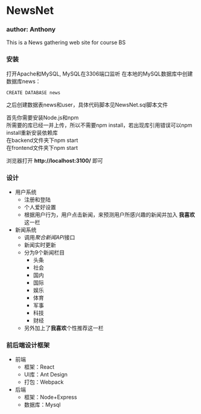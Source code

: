 # NewsNet
### author: Anthony
This is a News gathering web site for course BS

### 安装    
打开Apache和MySQL, MySQL在3306端口监听
在本地的MySQL数据库中创建数据库news： 
 
`CREATE DATABASE news`

之后创建数据表news和user，具体代码脚本见NewsNet.sql脚本文件

首先你需要安装Node.js和npm  
所需要的库已经一并上传，所以不需要npm install，若出现库引用错误可以npm install重新安装依赖库  
在backend文件夹下npm start  
在frontend文件夹下npm start

浏览器打开 **http://localhost:3100/** 即可

### 设计
- 用户系统
    - 注册和登陆
    - 个人爱好设置
    - 根据用户行为，用户点击新闻，来预测用户所感兴趣的新闻并加入 **我喜欢** 这一栏
- 新闻系统
    - 调用*聚合新闻API*接口
	- 新闻实时更新
	- 分为9个新闻栏目
	    - 头条
	    - 社会
	    - 国内
	    - 国际
	    - 娱乐
	    - 体育
	    - 军事
	    - 科技
	    - 财经
	- 另外加上了**我喜欢**个性推荐这一栏

### 前后端设计框架
- 前端
    - 框架：React
    - UI库：Ant Design
    - 打包：Webpack
- 后端
    - 框架：Node+Express
    - 数据库：Mysql


